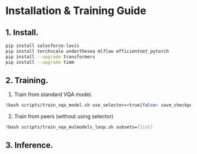 # Installation & Training Guide
## 1. Install.
```bash
pip install salesforce-lavis
pip install torchscale underthesea mlflow efficientnet_pytorch
pip install --upgrade transformers
pip install --upgrade timm
```
## 2. Training.
1. Train from standard VQA model.
```bash
!bash scripts/train_vqa_model.sh use_selector=<true|false> save_checkpoint_path=<path>
```
2. Train from peers (without using selector)
```bash
!bash scripts/train_vqa_mulmodels_loop.sh subsets=[list]
```
## 3. Inference.
